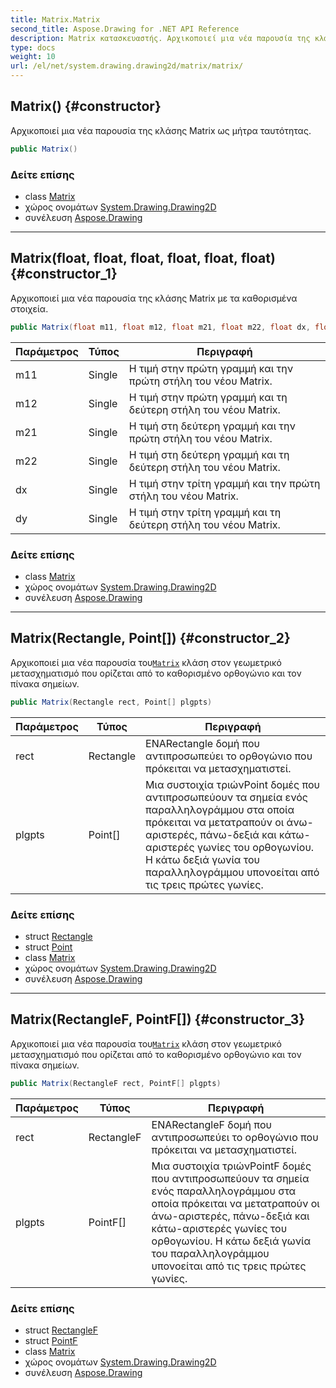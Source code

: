```yaml
---
title: Matrix.Matrix
second_title: Aspose.Drawing for .NET API Reference
description: Matrix κατασκευαστής. Αρχικοποιεί μια νέα παρουσία της κλάσης Matrix ως μήτρα ταυτότητας.
type: docs
weight: 10
url: /el/net/system.drawing.drawing2d/matrix/matrix/
---
```

## Matrix() {#constructor}

Αρχικοποιεί μια νέα παρουσία της κλάσης Matrix ως μήτρα ταυτότητας.

```csharp
public Matrix()
```

### Δείτε επίσης

* class [Matrix](../)
* χώρος ονομάτων [System.Drawing.Drawing2D](../../matrix/)
* συνέλευση [Aspose.Drawing](../../../)

---

## Matrix(float, float, float, float, float, float) {#constructor_1}

Αρχικοποιεί μια νέα παρουσία της κλάσης Matrix με τα καθορισμένα στοιχεία.

```csharp
public Matrix(float m11, float m12, float m21, float m22, float dx, float dy)
```

| Παράμετρος | Τύπος | Περιγραφή |
| --- | --- | --- |
| m11 | Single | Η τιμή στην πρώτη γραμμή και την πρώτη στήλη του νέου Matrix. |
| m12 | Single | Η τιμή στην πρώτη γραμμή και τη δεύτερη στήλη του νέου Matrix. |
| m21 | Single | Η τιμή στη δεύτερη γραμμή και την πρώτη στήλη του νέου Matrix. |
| m22 | Single | Η τιμή στη δεύτερη γραμμή και τη δεύτερη στήλη του νέου Matrix. |
| dx | Single | Η τιμή στην τρίτη γραμμή και την πρώτη στήλη του νέου Matrix. |
| dy | Single | Η τιμή στην τρίτη γραμμή και τη δεύτερη στήλη του νέου Matrix. |

### Δείτε επίσης

* class [Matrix](../)
* χώρος ονομάτων [System.Drawing.Drawing2D](../../matrix/)
* συνέλευση [Aspose.Drawing](../../../)

---

## Matrix(Rectangle, Point[]) {#constructor_2}

Αρχικοποιεί μια νέα παρουσία του[`Matrix`](../) κλάση στον γεωμετρικό μετασχηματισμό που ορίζεται από το καθορισμένο ορθογώνιο και τον πίνακα σημείων.

```csharp
public Matrix(Rectangle rect, Point[] plgpts)
```

| Παράμετρος | Τύπος | Περιγραφή |
| --- | --- | --- |
| rect | Rectangle | ΕΝΑRectangle δομή που αντιπροσωπεύει το ορθογώνιο που πρόκειται να μετασχηματιστεί. |
| plgpts | Point[] | Μια συστοιχία τριώνPoint δομές που αντιπροσωπεύουν τα σημεία ενός παραλληλογράμμου στα οποία πρόκειται να μετατραπούν οι άνω-αριστερές, πάνω-δεξιά και κάτω-αριστερές γωνίες του ορθογωνίου. Η κάτω δεξιά γωνία του παραλληλογράμμου υπονοείται από τις τρεις πρώτες γωνίες. |

### Δείτε επίσης

* struct [Rectangle](../../../system.drawing/rectangle/)
* struct [Point](../../../system.drawing/point/)
* class [Matrix](../)
* χώρος ονομάτων [System.Drawing.Drawing2D](../../matrix/)
* συνέλευση [Aspose.Drawing](../../../)

---

## Matrix(RectangleF, PointF[]) {#constructor_3}

Αρχικοποιεί μια νέα παρουσία του[`Matrix`](../) κλάση στον γεωμετρικό μετασχηματισμό που ορίζεται από το καθορισμένο ορθογώνιο και τον πίνακα σημείων.

```csharp
public Matrix(RectangleF rect, PointF[] plgpts)
```

| Παράμετρος | Τύπος | Περιγραφή |
| --- | --- | --- |
| rect | RectangleF | ΕΝΑRectangleF δομή που αντιπροσωπεύει το ορθογώνιο που πρόκειται να μετασχηματιστεί. |
| plgpts | PointF[] | Μια συστοιχία τριώνPointF δομές που αντιπροσωπεύουν τα σημεία ενός παραλληλογράμμου στα οποία πρόκειται να μετατραπούν οι άνω-αριστερές, πάνω-δεξιά και κάτω-αριστερές γωνίες του ορθογωνίου. Η κάτω δεξιά γωνία του παραλληλογράμμου υπονοείται από τις τρεις πρώτες γωνίες. |

### Δείτε επίσης

* struct [RectangleF](../../../system.drawing/rectanglef/)
* struct [PointF](../../../system.drawing/pointf/)
* class [Matrix](../)
* χώρος ονομάτων [System.Drawing.Drawing2D](../../matrix/)
* συνέλευση [Aspose.Drawing](../../../)


